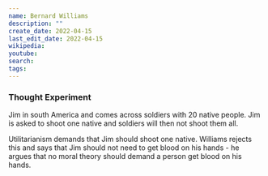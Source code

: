 ```yaml
---
name: Bernard Williams
description: ""
create_date: 2022-04-15
last_edit_date: 2022-04-15
wikipedia: 
youtube: 
search: 
tags:
---
```


### Thought Experiment
Jim in south America and comes across soldiers with 20 native people.  Jim is asked to shoot one native and soldiers will then not shoot them all.

Utilitarianism demands that Jim should shoot one native. Williams rejects this and says that Jim should not need to get blood on his hands - he argues that no moral theory should demand a person get blood on his hands.